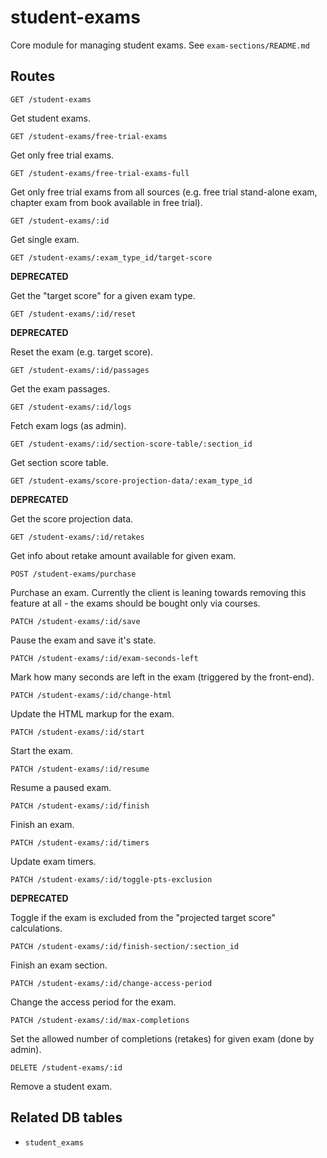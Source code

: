 # student-exams

Core module for managing student exams. See `exam-sections/README.md`

## Routes

`GET /student-exams`

Get student exams.

`GET /student-exams/free-trial-exams`

Get only free trial exams.

`GET /student-exams/free-trial-exams-full`

Get only free trial exams from all sources (e.g. free trial stand-alone exam, chapter exam from book available in free trial).

`GET /student-exams/:id`

Get single exam.

`GET /student-exams/:exam_type_id/target-score`

**DEPRECATED**

Get the "target score" for a given exam type.

`GET /student-exams/:id/reset`

**DEPRECATED**

Reset the exam (e.g. target score).

`GET /student-exams/:id/passages`

Get the exam passages.

`GET /student-exams/:id/logs`

Fetch exam logs (as admin).

`GET /student-exams/:id/section-score-table/:section_id`

Get section score table.

`GET /student-exams/score-projection-data/:exam_type_id`

**DEPRECATED**

Get the score projection data.

`GET /student-exams/:id/retakes`

Get info about retake amount available for given exam.

`POST /student-exams/purchase`

Purchase an exam. Currently the client is leaning towards removing this feature at all - the exams should be bought only via courses.

`PATCH /student-exams/:id/save`

Pause the exam and save it's state.

`PATCH /student-exams/:id/exam-seconds-left`

Mark how many seconds are left in the exam (triggered by the front-end).

`PATCH /student-exams/:id/change-html`

Update the HTML markup for the exam.

`PATCH /student-exams/:id/start`

Start the exam.

`PATCH /student-exams/:id/resume`

Resume a paused exam.

`PATCH /student-exams/:id/finish`

Finish an exam.

`PATCH /student-exams/:id/timers`

Update exam timers.

`PATCH /student-exams/:id/toggle-pts-exclusion`

**DEPRECATED**

Toggle if the exam is excluded from the "projected target score" calculations.

`PATCH /student-exams/:id/finish-section/:section_id`

Finish an exam section.

`PATCH /student-exams/:id/change-access-period`

Change the access period for the exam.

`PATCH /student-exams/:id/max-completions`

Set the allowed number of completions (retakes) for given exam (done by admin).

`DELETE /student-exams/:id`

Remove a student exam.

## Related DB tables
- `student_exams`
